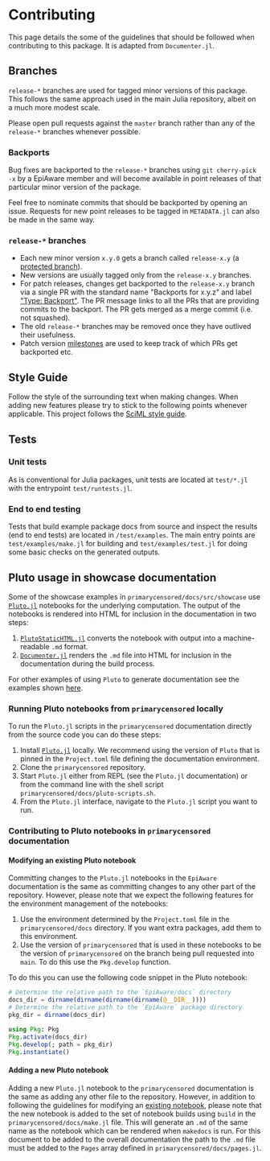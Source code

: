 # Contributing

This page details the some of the guidelines that should be followed when contributing to this package. It is adapted from `Documenter.jl`.

## Branches

`release-*` branches are used for tagged minor versions of this package. This follows the same approach used in the main Julia repository, albeit on a much more modest scale.

Please open pull requests against the `master` branch rather than any of the `release-*` branches whenever possible.

### Backports

Bug fixes are backported to the `release-*` branches using `git cherry-pick -x` by a EpiAware member and will become available in point releases of that particular minor version of the package.

Feel free to nominate commits that should be backported by opening an issue. Requests for new point releases to be tagged in `METADATA.jl` can also be made in the same way.

### `release-*` branches

* Each new minor version `x.y.0` gets a branch called `release-x.y` (a [protected branch](https://docs.github.com/en/repositories/configuring-branches-and-merges-in-your-repository/managing-protected-branches/about-protected-branches)).
* New versions are usually tagged only from the `release-x.y` branches.
* For patch releases, changes get backported to the `release-x.y` branch via a single PR with the standard name "Backports for x.y.z" and label ["Type: Backport"](https://github.com/JuliaDocs/Documenter.jl/pulls?q=label%3A%22Type%3A+Backport%22). The PR message links to all the PRs that are providing commits to the backport. The PR gets merged as a merge commit (i.e. not squashed).
* The old `release-*` branches may be removed once they have outlived their usefulness.
* Patch version [milestones](https://github.com/CDCgov/Rt-without-renewal/milestones) are used to keep track of which PRs get backported etc.

## Style Guide

Follow the style of the surrounding text when making changes. When adding new features please try to stick to the following points whenever applicable. This project follows the
[SciML style guide](https://github.com/SciML/SciMLStyle).

## Tests

### Unit tests

As is conventional for Julia packages, unit tests are located at `test/*.jl` with the entrypoint
`test/runtests.jl`.

### End to end testing

Tests that build example package docs from source and inspect the results (end to end tests) are
located in `/test/examples`. The main entry points are `test/examples/make.jl` for building and
`test/examples/test.jl` for doing some basic checks on the generated outputs.

## Pluto usage in showcase documentation

Some of the showcase examples in `primarycensored/docs/src/showcase` use [`Pluto.jl`](https://plutojl.org/) notebooks for the underlying computation. The output of the notebooks is rendered into HTML for inclusion in the documentation in two steps:
1. [`PlutoStaticHTML.jl`](https://github.com/rikhuijzer/PlutoStaticHTML.jl) converts the notebook with output into a machine-readable `.md` format.
2. [`Documenter.jl`](https://github.com/JuliaDocs/Documenter.jl) renders the `.md` file into HTML for inclusion in the documentation during the build process.

For other examples of using `Pluto` to generate documentation see the examples shown [here](https://plutostatichtml.huijzer.xyz/stable/#Documenter.jl).

### Running Pluto notebooks from `primarycensored` locally

To run the `Pluto.jl` scripts in the `primarycensored` documentation directly from the source code you can do these steps:

1. Install [`Pluto.jl`](https://plutojl.org/) locally. We recommend using the version of `Pluto` that is pinned in the `Project.toml` file defining the documentation environment.
2. Clone the `primarycensored` repository.
3. Start `Pluto.jl` either from REPL (see the `Pluto.jl` documentation) or from the command line with the shell script `primarycensored/docs/pluto-scripts.sh`.
4. From the `Pluto.jl` interface, navigate to the `Pluto.jl` script you want to run.

### Contributing to Pluto notebooks in `primarycensored` documentation

#### Modifying an existing Pluto notebook
Committing changes to the `Pluto.jl` notebooks in the `EpiAware` documentation is the same as committing changes to any other part of the repository. However, please note that we expect the following features for the environment management of the notebooks:

1. Use the environment determined by the `Project.toml` file in the `primarycensored/docs` directory. If you want extra packages, add them to this environment.
2. Use the version of `primarycensored` that is used in these notebooks to be the version of `primarycensored` on the branch being pull requested into `main`. To do this use the `Pkg.develop` function.

To do this you can use the following code snippet in the Pluto notebook:

```julia
# Determine the relative path to the `EpiAware/docs` directory
docs_dir = dirname(dirname(dirname(dirname(@__DIR__))))
# Determine the relative path to the `EpiAware` package directory
pkg_dir = dirname(docs_dir)

using Pkg: Pkg
Pkg.activate(docs_dir)
Pkg.develop(; path = pkg_dir)
Pkg.instantiate()
```

#### Adding a new Pluto notebook
Adding a new `Pluto.jl` notebook to the `primarycensored` documentation is the same as adding any other file to the repository. However, in addition to following the guidelines for modifying an [existing notebook](#modifying-an-existing-pluto-notebook), please note that the new notebook is added to the set of notebook builds using `build` in the `primarycensored/docs/make.jl` file. This will generate an `.md` of the same name as the notebook which can be rendered when `makedocs` is run. For this document to be added to the overall documentation the path to the `.md` file must be added to the `Pages` array defined in `primarycensored/docs/pages.jl`.
